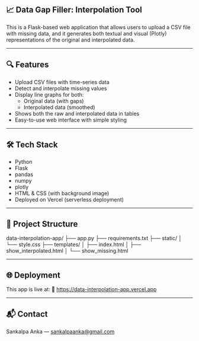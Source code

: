 ## 📈 Data Gap Filler: Interpolation Tool

This is a Flask-based web application that allows users to upload a CSV file with missing data, and it generates both textual and visual (Plotly) representations of the original and interpolated data.

---

## 🔍 Features

- Upload CSV files with time-series data
- Detect and interpolate missing values
- Display line graphs for both:
  - Original data (with gaps)
  - Interpolated data (smoothed)
- Shows both the raw and interpolated data in tables
- Easy-to-use web interface with simple styling

---

## 🛠 Tech Stack

- Python
- Flask
- pandas
- numpy
- plotly
- HTML & CSS (with background image)
- Deployed on Vercel (serverless deployment)

---

## 📁 Project Structure
data-interpolation-app/
├── app.py
├── requirements.txt
├── static/
│   └── style.css
├── templates/
│   ├── index.html
│   ├── show_interpolated.html
│   └── show_missing.html


---

## 🌐 Deployment

This app is live at:
🔗 https://data-interpolation-app.vercel.app

---

## 📬 Contact

Sankalpa Anka — sankalpaanka@gmail.com



